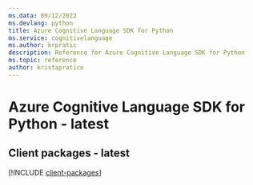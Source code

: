 ```yaml
---
ms.data: 09/12/2022
ms.devlang: python
title: Azure Cognitive Language SDK for Python
ms.service: cognitivelanguage
ms.author: krpratic
description: Reference for Azure Cognitive Language SDK for Python
ms.topic: reference
author: kristapratico
---
```

# Azure Cognitive Language SDK for Python - latest

## Client packages - latest
[!INCLUDE [client-packages](cognitive-language-client-index.md)]